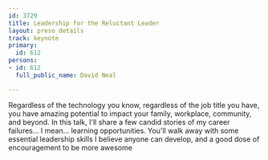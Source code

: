 ```yaml
---
id: 3729
title: Leadership for the Reluctant Leader
layout: preso_details
track: keynote
primary:
  id: 612
persons:
- id: 612
  full_public_name: David Neal

---
```

Regardless of the technology you know, regardless of the job title you have, you have amazing potential to impact your family, workplace, community, and beyond. In this talk, I'll share a few candid stories of my career failures... I mean... learning opportunities. You'll walk away with some essential leadership skills I believe anyone can develop, and a good dose of encouragement to be more awesome